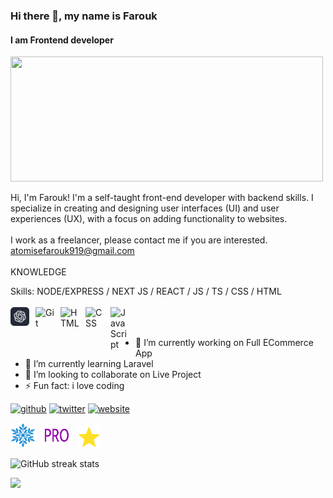 ### Hi there 👋, my name is Farouk

#### I am Frontend developer
<img src='https://usa.bootcampcdn.com/wp-content/uploads/sites/106/2020/03/Web-Development-San-Francisco-1.jpeg' width='500' height='200'>

Hi, I'm Farouk! I'm a self-taught front-end developer with backend skills. I specialize in creating and designing user interfaces (UI) and user experiences (UX), with a focus on adding functionality to websites.
<br/>
<br/>
I work as a freelancer, please contact me if you are interested. atomisefarouk919@gmail.com
<br/>
<br/>
KNOWLEDGE



Skills: NODE/EXPRESS / NEXT JS / REACT / JS / TS / CSS / HTML
<br/>
<br/>
<img align="left" alt="OpenAI" width="30px" style="padding-right:10px;" src="https://github.com/LelouchFR/skill-icons/blob/main/assets/chatgpt-auto.svg" />
<img align="left" alt="Git" width="30px" style="padding-right:10px;" src="https://cdn.jsdelivr.net/gh/devicons/devicon/icons/git/git-original.svg" />
<img align="left" alt="HTML" width="30px" style="padding-right:10px;" src="https://cdn.jsdelivr.net/gh/devicons/devicon/icons/html5/html5-plain.svg" />
<img align="left" alt="CSS" width="30px" style="padding-right:10px;" src="https://cdn.jsdelivr.net/gh/devicons/devicon/icons/css3/css3-plain.svg" />
<img align="left" alt="JavaScript" width="30px" style="padding-right:10px;" src="https://cdn.jsdelivr.net/gh/devicons/devicon/icons/javascript/javascript-plain.svg" />
<br/>
<br/>

- 🔭 I’m currently working on Full ECommerce App 
- 🌱 I’m currently learning Laravel 
- 👯 I’m looking to collaborate on Live Project 
- ⚡ Fun fact: i love coding 

[<img src='https://cdn.jsdelivr.net/npm/simple-icons@3.0.1/icons/github.svg' alt='github' height='40'>](https://github.com/freshposh-code)  [<img src='https://cdn.jsdelivr.net/npm/simple-icons@3.0.1/icons/twitter.svg' alt='twitter' height='40'>](https://twitter.com/https://x.com/farouk_ayo)  [<img src='https://cdn.jsdelivr.net/npm/simple-icons@3.0.1/icons/icloud.svg' alt='website' height='40'>](https://posh-portfolio.netlify.app/)  

<a href='https://archiveprogram.github.com/'><img src='https://raw.githubusercontent.com/acervenky/animated-github-badges/master/assets/acbadge.gif' width='40' height='40'></a> <a href='https://github.com/pricing'><img src='https://raw.githubusercontent.com/acervenky/animated-github-badges/master/assets/pro.gif' width='40' height='40'></a> <a href='https://stars.github.com/'><img src='https://raw.githubusercontent.com/acervenky/animated-github-badges/master/assets/starbadge.gif' width='35' height='35'></a> 

![GitHub streak stats](https://streak-stats.demolab.com/?user=freshposh-code)  

![](https://komarev.com/ghpvc/?username=freshposh-code)
